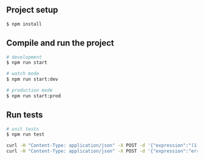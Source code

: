 ## Project setup

```bash
$ npm install
```

## Compile and run the project

```bash
# development
$ npm run start

# watch mode
$ npm run start:dev

# production mode
$ npm run start:prod
```

## Run tests

```bash
# unit tests
$ npm run test
```

```bash
curl -H "Content-Type: application/json" -X POST -d '{"expression":"(1-1)*2+3*(1-3+4)+10/2"}' http://localhost:3000/evaluate
curl -H "Content-Type: application/json" -X POST -d '{"expression":"error"}' http://localhost:3000/evaluate
```